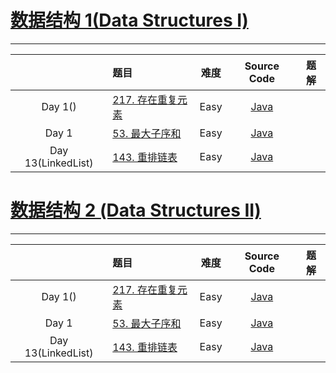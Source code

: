 # [数据结构 1(Data Structures I)](https://leetcode-cn.com/study-plan/data-structures/?progress=7sch90s)

-------------------

|                               |                                               题目                                                        |  难度  |             Source Code                               |          题解          |
|   :-----------------------:   |   :----------------------------------------------------------------------------------------------------   | :---: |  :--------------------------------------------------: | :----: |
| Day 1()                       | [217. 存在重复元素](https://leetcode-cn.com/problems/contains-duplicate/)                                  | Easy | [Java](./Problem1523_countOdds.java)                   | []() | 
| Day 1                         | [53. 最大子序和](https://leetcode-cn.com/problems/maximum-subarray/)                                       | Easy | [Java](./Problem1523_countOdds.java)                   | []() | 
| Day 13(LinkedList)            | [143. 重排链表](https://leetcode.com/problems/happy-number/)                                               | Easy | [Java](./Problem143_reorderList.java)                  | []() | 


# [数据结构 2 (Data Structures II)](https://leetcode-cn.com/study-plan/data-structures/?progress=7sch90s)

-------------------

|                               |                                               题目                                                        |  难度  |             Source Code                               |          题解          |
|   :-----------------------:   |   :----------------------------------------------------------------------------------------------------   | :---: |  :--------------------------------------------------: | :----: |
| Day 1()                       | [217. 存在重复元素](https://leetcode-cn.com/problems/contains-duplicate/)                                  | Easy | [Java](./Problem1523_countOdds.java)                   | []() | 
| Day 1                         | [53. 最大子序和](https://leetcode-cn.com/problems/maximum-subarray/)                                       | Easy | [Java](./Problem1523_countOdds.java)                   | []() | 
| Day 13(LinkedList)            | [143. 重排链表](https://leetcode.com/problems/happy-number/)                                               | Easy | [Java](./Problem143_reorderList.java)                  | []() | 


